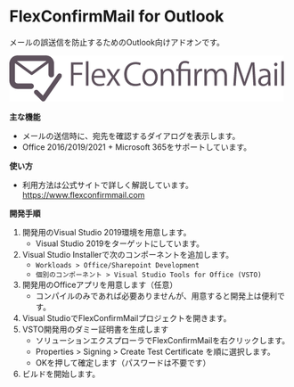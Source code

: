 FlexConfirmMail for Outlook
===========================

メールの誤送信を防止するためのOutlook向けアドオンです。



![FlexConfirmMail logo](doc/Guide/fcm-logo.png)

**主な機能**

 * メールの送信時に、宛先を確認するダイアログを表示します。
 * Office 2016/2019/2021 + Microsoft 365をサポートしています。

**使い方**

* 利用方法は公式サイトで詳しく解説しています。  
  https://www.flexconfirmmail.com

**開発手順**

 1. 開発用のVisual Studio 2019環境を用意します。
    * Visual Studio 2019をターゲットにしています。
 2. Visual Studio Installerで次のコンポーネントを追加します。
    * `Workloads > Office/Sharepoint Development`
    * `個別のコンポーネント > Visual Studio Tools for Office (VSTO)`
 3. 開発用のOfficeアプリを用意します（任意）
    * コンパイルのみであれば必要ありませんが、用意すると開発上は便利です。
 4. Visual StudioでFlexConfirmMailプロジェクトを開きます。
 5. VSTO開発用のダミー証明書を生成します
    * ソリューションエクスプローラでFlexConfirmMailを右クリックします。
    * Properties > Signing > Create Test Certificate を順に選択します。
    * OKを押して確定します（パスワードは不要です）
 6. ビルドを開始します。
